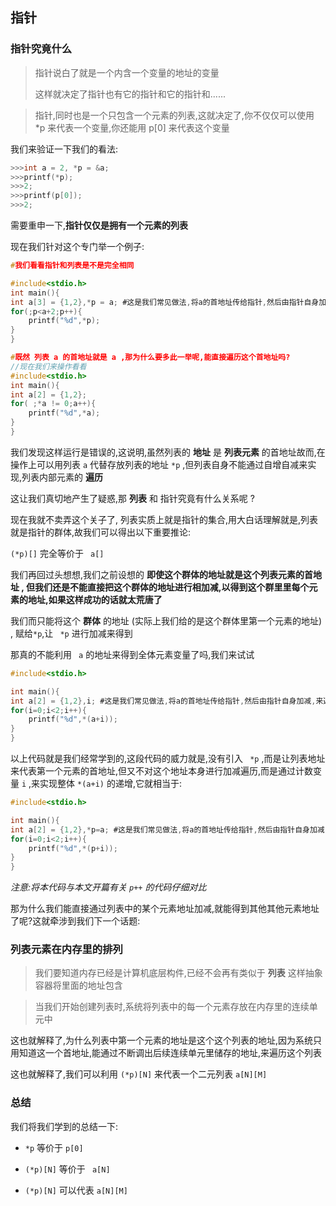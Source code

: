## 指针









### 指针究竟什么



>   指针说白了就是一个内含一个变量的地址的变量
>
>   这样就决定了指针也有它的指针和它的指针和......



>   指针,同时也是一个只包含一个元素的列表,这就决定了,你不仅仅可以使用 *p 来代表一个变量,你还能用 p[0] 来代表这个变量

我们来验证一下我们的看法:

```c
>>>int a = 2, *p = &a;
>>>printf(*p);
>>>2;
>>>printf(p[0]);
>>>2;
```



需要重申一下,**指针仅仅是拥有一个元素的列表** 

现在我们针对这个专门举一个例子:

```c
#我们看看指针和列表是不是完全相同

#include<stdio.h>
int main(){
int a[3] = {1,2},*p = a; #这是我们常见做法,将a的首地址传给指针,然后由指针自身加减,来遍历整个列表
for(;p<a+2;p++){
	printf("%d",*p);
}
}

#既然 列表 a 的首地址就是 a ,那为什么要多此一举呢,能直接遍历这个首地址吗?
//现在我们来操作看看
#include<stdio.h>
int main(){
int a[2] = {1,2};
for( ;*a != 0;a++){
	printf("%d",*a);
}
}
```

我们发现这样运行是错误的,这说明,虽然列表的 **地址** 是 **列表元素** 的首地址故而,在操作上可以用列表 `a` 代替存放列表的地址 `*p` ,但列表自身不能通过自增自减来实现,列表内部元素的 **遍历**

这让我们真切地产生了疑惑,那 **列表** 和 指针究竟有什么关系呢 ?

现在我就不卖弄这个关子了, 列表实质上就是指针的集合,用大白话理解就是,列表就是指针的群体,故我们可以得出以下重要推论:

`(*p)[]` 完全等价于 ` a[]`



我们再回过头想想,我们之前设想的 **即使这个群体的地址就是这个列表元素的首地址 , 但我们还是不能直接把这个群体的地址进行相加减,以得到这个群里里每个元素的地址,如果这样成功的话就太荒唐了** 

我们而只能将这个 **群体** 的地址 (实际上我们给的是这个群体里第一个元素的地址) , 赋给`*p`,让  ` *p` 进行加减来得到

那真的不能利用 ` a` 的地址来得到全体元素变量了吗,我们来试试



```c
#include<stdio.h>

int main(){
int a[2] = {1,2},i; #这是我们常见做法,将a的首地址传给指针,然后由指针自身加减,来遍历整个列表
for(i=0;i<2;i++){
	printf("%d",*(a+i));
}
}

```

以上代码就是我们经常学到的,这段代码的威力就是,没有引入 ` *p` ,而是让列表地址来代表第一个元素的首地址,但又不对这个地址本身进行加减遍历,而是通过计数变量 `i` ,来实现整体 `*(a+i)` 的递增,它就相当于:

```c
#include<stdio.h>

int main(){
int a[2] = {1,2},*p=a; #这是我们常见做法,将a的首地址传给指针,然后由指针自身加减,来遍历整个列表
for(i=0;i<2;i++){
	printf("%d",*(p+i));
}
}

```

*注意:将本代码与本文开篇有关 `p++` 的代码仔细对比*

那为什么我们能直接通过列表中的某个元素地址加减,就能得到其他其他元素地址了呢?这就牵涉到我们下一个话题:



### 列表元素在内存里的排列

>    我们要知道内存已经是计算机底层构件,已经不会再有类似于 **列表** 这样抽象容器将里面的地址包含



>   当我们开始创建列表时,系统将列表中的每一个元素存放在内存里的连续单元中

这也就解释了,为什么列表中第一个元素的地址是这个这个列表的地址,因为系统只用知道这一个首地址,能通过不断调出后续连续单元里储存的地址,来遍历这个列表

这也就解释了,我们可以利用 `(*p)[N]` 来代表一个二元列表 `a[N][M]`



### 总结

我们将我们学到的总结一下:

-   `*p` 等价于 `p[0]`

-   `(*p)[N]`  等价于 ` a[N]`

-   `(*p)[N]` 可以代表 `a[N][M]`

    